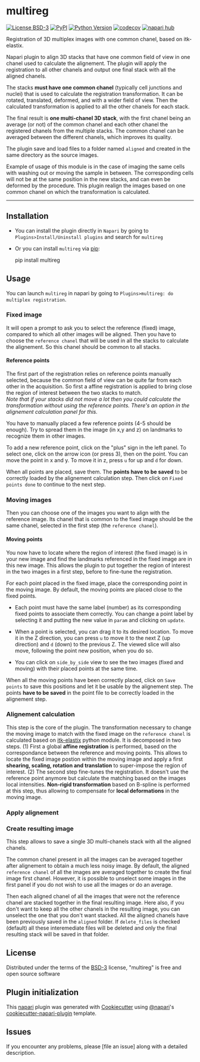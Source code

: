 # multireg

[![License BSD-3](https://img.shields.io/pypi/l/multireg.svg?color=green)](https://gitlab.pasteur.fr/gletort/multireg/blob/main/LICENSE)
[![PyPI](https://img.shields.io/pypi/v/multireg.svg?color=green)](https://pypi.org/project/multireg)
[![Python Version](https://img.shields.io/pypi/pyversions/multireg.svg?color=green)](https://python.org)
[![codecov](https://codecov.io/gh/gletort/multireg/branch/main/graph/badge.svg)](https://codecov.io/gh/gletort/multireg)
[![napari hub](https://img.shields.io/endpoint?url=https://api.napari-hub.org/shields/multireg)](https://napari-hub.org/plugins/multireg)

Registration of 3D multiplex images with one common chanel, based on itk-elastix.

Napari plugin to align 3D stacks that have one common field of view in one chanel used to calculate the alignement. The plugin will apply the registration to all other chanels and output one final stack with all the aligned chanels.

The stacks **must have one common chanel** (typically cell junctions and nuclei) that is used to calculate the registration transformation. It can be rotated, translated, deformed, and with a wider field of view. 
Then the calculated transformation is applied to all the other chanels for each stack.

The final result is **one multi-chanel 3D stack**, with the first chanel being an average (or not) of the common chanel and each other chanel the registered chanels from the multiple stacks. The common chanel can be averaged between the different chanels, which improves its quality.

The plugin save and load files to a folder named `aligned` and created in the same directory as the source images.

Example of usage of this module is in the case of imaging the same cells with washing out or moving the sample in between. The corresponding cells will not be at the same position in the new stacks, and can even be deformed by the procedure. This plugin realign the images based on one common chanel on which the transformation is calculated. 

----------------------------------
## Installation

* You can install the plugin directly in `Napari` by going to `Plugins>Install/Uninstall plugins` and search for `multireg`

* Or you can install `multireg` via [pip]:

    pip install multireg


## Usage

You can launch `multireg` in napari by going to `Plugins>multireg: do multiplex registration`.

### Fixed image
It will open a prompt to ask you to select the reference (fixed) image, compared to which all other images will be aligned.
Then you have to choose the `reference chanel` that will be used in all the stacks to calculate the alignement. So this chanel should be common to all stacks.

#### Reference points
The first part of the registration relies on reference points manually selected, because the common field of view can be quite far from each other in the acquisition. So first a affine registration is applied to bring close the region of interest between the two stacks to match. 
<br> *Note that if your stacks did not move a lot then you could calculate the transformation without using the reference points. There's an option in the alignement calculation panel for this.*

You have to manually placed a few reference points (4-5 should be enough). Try to spread them in the image (in x,y and z) on landmarks to recognize them in other images. 

To add a new reference point, click on the "plus" sign in the left panel. To select one, click on the arrow icon (or press 3), then on the point. You can move the point in x and y. To move it in z, press `u` for up and `d` for down. 

When all points are placed, save them. The **points have to be saved** to be correctly loaded by the alignement calculation step.
Then click on `Fixed points done` to continue to the next step.


### Moving images
Then you can choose one of the images you want to align with the reference image. Its chanel that is common to the fixed image should be the same chanel, selected in the first step (the `reference chanel`).

#### Moving points
You now have to locate where the region of interest (the fixed image) is in your new image and find the landmarks referenced in the fixed image are in this new image. This allows the plugin to put together the region of interest in the two images in a first step, before to fine-tune the registration.

For each point placed in the fixed image, place the corresponding point in the moving image. By default, the moving points are placed close to the fixed points. 
* Each point must have the same label (number) as its corresponding fixed points to associate them correctly. You can change a point label by selecting it and putting the new value in `param` and clicking on `update`.


* When a point is selected, you can drag it to its desired location. To move it in the Z direction, you can press `u` to move it to the next Z (up direction) and `d` (down) to the previous Z. The viewed slice will also move, following the point new position, when you do so.

* You can click on `side_by_side` view to see the two images (fixed and moving) with their placed points at the same time.


When all the moving points have been correctly placed, click on `Save points` to save this positions and let it be usable by the alignement step. The points **have to be saved** in the point file to be correctly loaded in the alignement step.

### Alignement calculation
This step is the core of the plugin. The transformation necessary to change the moving image to match with the fixed image on the `reference chanel` is calculated based on [itk-elastix](https://pypi.org/project/itk-elastix/) python module. It is decomposed in two steps. (1) First a global **affine registration** is performed, based on the correspondance between the reference and moving points. This allows to locate the fixed image postion within the moving image and apply a first **shearing, scaling, rotation and translation** to super-impose the region of interest. (2) The second step fine-tunes the registration. It doesn't use the reference point anymore but calculate the matching based on the images local intensities. **Non-rigid transformation** based on B-spline is performed at this step, thus allowing to compensate for **local deformations** in the moving image.

### Apply alignement

### Create resulting image
This step allows to save a single 3D multi-chanels stack with all the aligned chanels. 

The common chanel present in all the images can be averaged together after alignement to obtain a much less noisy image. By default, the aligned `reference chanel` of all the images are averaged together to create the final image first chanel. However, it is possible to unselect some images in the first panel if you do not wish to use all the images or do an average.

Then each aligned chanel of all the images that were not the reference chanel are stacked together in the final resulting image. Here also, if you don't want to keep all the other chanels in the resulting image, you can unselect the one that you don't want stacked. All the aligned chanels have been previously saved in the `aligned` folder. If `delete_files` is checked (default) all these interemediate files will be deleted and only the final resulting stack will be saved in that folder.


## License
Distributed under the terms of the [BSD-3] license,
"multireg" is free and open source software

## Plugin initialization
This [napari] plugin was generated with [Cookiecutter] using [@napari]'s [cookiecutter-napari-plugin] template.


## Issues

If you encounter any problems, please [file an issue] along with a detailed description.

[napari]: https://github.com/napari/napari
[Cookiecutter]: https://github.com/audreyr/cookiecutter
[@napari]: https://github.com/napari
[MIT]: http://opensource.org/licenses/MIT
[BSD-3]: http://opensource.org/licenses/BSD-3-Clause
[GNU GPL v3.0]: http://www.gnu.org/licenses/gpl-3.0.txt
[GNU LGPL v3.0]: http://www.gnu.org/licenses/lgpl-3.0.txt
[Apache Software License 2.0]: http://www.apache.org/licenses/LICENSE-2.0
[Mozilla Public License 2.0]: https://www.mozilla.org/media/MPL/2.0/index.txt
[cookiecutter-napari-plugin]: https://github.com/napari/cookiecutter-napari-plugin

[napari]: https://github.com/napari/napari
[tox]: https://tox.readthedocs.io/en/latest/
[pip]: https://pypi.org/project/pip/
[PyPI]: https://pypi.org/

